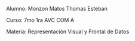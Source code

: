 Alumno: Monzon Matos Thomas Esteban

Curso: 7mo 1ra AVC COM A

Materia: Representaciòn Visual y Frontal de Datos